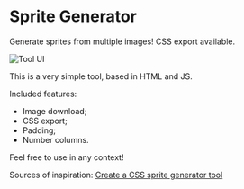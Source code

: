 # Sprite Generator

Generate sprites from multiple images! CSS export available.

![Tool UI](https://i.imgur.com/wnwh5dC.png)

This is a very simple tool, based in HTML and JS.

Included features:

-   Image download;
-   CSS export;
-   Padding;
-   Number columns.

Feel free to use in any context!

Sources of inspiration:
[Create a CSS sprite generator tool](https://blog.logrocket.com/create-css-sprite-generator-tool/)

